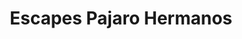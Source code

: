 ---
title: "Escapes Pajaro Hermanos"
url: /martinez/escapes-pajaro-hermanos/
shop: Autowerkstatt
---